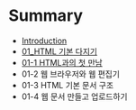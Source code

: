 # Summary

* [Introduction](README.md)
* [01\_HTML 기본 다지기](Chapter01.md)
* [01-1 HTML과의 첫 만남](Chapter01-1.md)
* 01-2 웹 브라우저와 웹 편집기
* 01-3 HTML 기본 문서 구조
* 01-4 웹 문서 만들고 업로드하기

